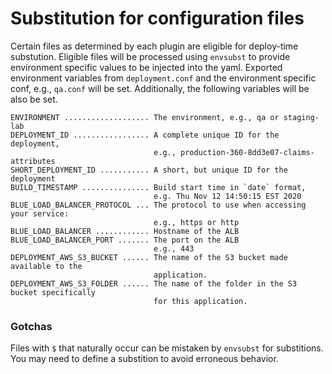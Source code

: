 # Substitution for configuration files
Certain files as determined by each plugin are eligible for deploy-time substution. Eligible files will be processed using `envsubst` to provide environment specific values to be injected into the yaml.
Exported environment variables from `deployment.conf` and the environment specific conf,
e.g., `qa.conf` will be set. Additionally, the following variables will be also be set.

```
ENVIRONMENT ................... The environment, e.g., qa or staging-lab
DEPLOYMENT_ID ................. A complete unique ID for the deployment, 
                                e.g., production-360-8dd3e07-claims-attributes
SHORT_DEPLOYMENT_ID ........... A short, but unique ID for the deployment
BUILD_TIMESTAMP ............... Build start time in `date` format,
                                e.g. Thu Nov 12 14:50:15 EST 2020
BLUE_LOAD_BALANCER_PROTOCOL ... The protocol to use when accessing your service:
                                e.g., https or http
BLUE_LOAD_BALANCER ............ Hostname of the ALB
BLUE_LOAD_BALANCER_PORT ....... The port on the ALB 
                                e.g., 443
DEPLOYMENT_AWS_S3_BUCKET ...... The name of the S3 bucket made available to the
                                application.
DEPLOYMENT_AWS_S3_FOLDER ...... The name of the folder in the S3 bucket specifically
                                for this application.
```

### Gotchas
Files with `$` that naturally occur can be mistaken by `envsubst` for substitions. You may need to define a substition to avoid erroneous behavior. 